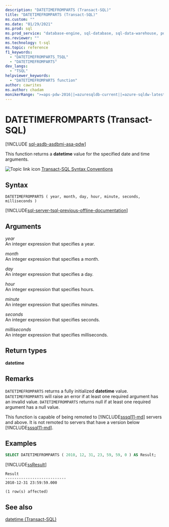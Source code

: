 ```yaml
---
description: "DATETIMEFROMPARTS (Transact-SQL)"
title: "DATETIMEFROMPARTS (Transact-SQL)"
ms.custom: ""
ms.date: "01/29/2021"
ms.prod: sql
ms.prod_service: "database-engine, sql-database, sql-data-warehouse, pdw"
ms.reviewer: ""
ms.technology: t-sql
ms.topic: reference
f1_keywords: 
  - "DATETIMEFROMPARTS_TSQL"
  - "DATETIMEFROMPARTS"
dev_langs: 
  - "TSQL"
helpviewer_keywords: 
  - "DATETIMEFROMPARTS function"
author: cawrites
ms.author: chadam
monikerRange: ">=aps-pdw-2016||=azuresqldb-current||=azure-sqldw-latest||>=sql-server-2016||>=sql-server-linux-2017||=azuresqldb-mi-current"
---
```

# DATETIMEFROMPARTS (Transact-SQL)
[!INCLUDE [sql-asdb-asdbmi-asa-pdw](../../includes/applies-to-version/sql-asdb-asdbmi-asa-pdw.md)]

This function returns a **datetime** value for the specified date and time arguments.
  
![Topic link icon](../../database-engine/configure-windows/media/topic-link.gif "Topic link icon") [Transact-SQL Syntax Conventions](../../t-sql/language-elements/transact-sql-syntax-conventions-transact-sql.md)
  
## Syntax  
  
```syntaxsql
DATETIMEFROMPARTS ( year, month, day, hour, minute, seconds, milliseconds )  
```  
  
[!INCLUDE[sql-server-tsql-previous-offline-documentation](../../includes/sql-server-tsql-previous-offline-documentation.md)]

## Arguments
*year*  
An integer expression that specifies a year.
  
*month*  
An integer expression that specifies a month.
  
*day*  
An integer expression that specifies a day.
  
*hour*  
An integer expression that specifies hours.
  
*minute*  
An integer expression that specifies minutes.
  
*seconds*  
An integer expression that specifies seconds.
  
*milliseconds*  
An integer expression that specifies milliseconds.
  
## Return types
**datetime**
  
## Remarks  
`DATETIMEFROMPARTS` returns a fully initialized **datetime** value. `DATETIMEFROMPARTS` will raise an error if at least one required argument has an invalid value. `DATETIMEFROMPARTS` returns null if at least one required argument has a null value.
  
This function is capable of being remoted to [!INCLUDE[sssql11-md](../../includes/sssql11-md.md)] servers and above. It is not remoted to servers that have a version below [!INCLUDE[sssql11-md](../../includes/sssql11-md.md)].  
  
## Examples  
  
```sql
SELECT DATETIMEFROMPARTS ( 2010, 12, 31, 23, 59, 59, 0 ) AS Result;  
```  
  
[!INCLUDE[ssResult](../../includes/ssresult-md.md)]
  
```
Result  
---------------------------  
2010-12-31 23:59:59.000  
  
(1 row(s) affected)  
```  
  
## See also
[datetime &#40;Transact-SQL&#41;](../../t-sql/data-types/datetime-transact-sql.md)
  
  

